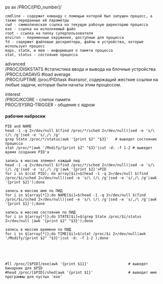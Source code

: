 ps ax
/PROC/[PID_number]/
```
cmdline - содержит команду с помощью которой был запущен процесс, а также переданные ей параметры
cwd - символическая ссылка на текущую рабочую директорию процесса
exe - ссылка на исполняемый файл
root - ссылка на папку суперпользователя
environ - переменные окружения, доступные для процесса
fd - содержит файловые дескрипторы, файлы и устройства, которые использует процесс
maps, statm, и mem - информация о памяти процесса
stat, status - состояние процесса
```
advanced  
/PROC/DISKSTATS #cтатистика ввода и вывода на блочные устройства  
/PROC/LOADAVG   #load average  
/PROC/UPTIME
/proc/PID/task  #каталог, содержащий жесткие ссылки на любые задачи, которые были начаты этим процессом.

interest  
/PROC/KCORE - слепок памяти  
PROC/SYSRQ-TRIGGER - общение с ядром

#### рабочие наброски   
```
PID and NAME
head -1 -q 2>/dev/null $(find /proc/*/sched 2>/dev/null)|sed -e 's/\ (/\ /g'|sed -e 's/,/\ /g'
grep State /proc/*/status|awk '{print $2" "$3}'   # выведет состояние процесса
stat /proc/*|awk '/Modify/{print $2" "$3}'|cut -d: -f 1-2 # выведет время создания PID'a

запись в массив элемент каждый пид
head -1 -q 2>/dev/null $(find /proc/*/sched 2>/dev/null)|sed -e 's/\ (/\ /g'|sed -e 's/,/\ /g'|awk '{print $2}'>PID
for i in $(cat PID); do array[$i]=$(head -1 -q 2>/dev/null $(find /proc/$i/sched 2>/dev/null)|sed -e 's/\ (/\ /g'|sed -e 's/,/\ /g'|awk '{print $2}');done

запись в массив имя по ПИД
for i in ${array[*]};do NAME[$i]=$(head -1 -q 2>/dev/null $(find /proc/$i/sched 2>/dev/null)|sed -e 's/\ (/\ /g'|sed -e 's/,/\ /g'|awk '{print $1}');done

запись в массив состояние по ПИД
for i in ${array[*]};do STATE[$i]=$(grep State /proc/$i/status 2>/dev/null |awk '{print $2" "$3}');done

запись в массив времени по ПИД
for i in ${array[*]};do TIME[$i]=$(stat /proc/$i 2>/dev/null|awk '/Modify/{print $2" "$3}'|cut -d: -f 1-2 );done





#ll /proc/[$PID]/exe|awk '{print $11}'                  # выведет бинарник для $PID  
#head /proc/[$PID]/shed|awk '{print $1}'                # выведет имя программы для пустых 'exe'
```


